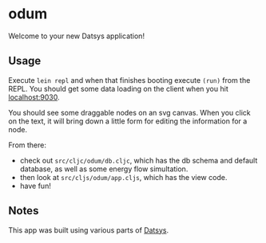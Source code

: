
# odum

Welcome to your new Datsys application!

## Usage

Execute `lein repl` and when that finishes booting execute `(run)` from the REPL.
You should get some data loading on the client when you hit <localhost:9030>.

You should see some draggable nodes on an svg canvas.
When you click on the text, it will bring down a little form for editing the information for a node.

From there:
* check out `src/cljc/odum/db.cljc`, which has the db schema and default database, as well as some energy flow
  simultation.
* then look at `src/cljs/odum/app.cljs`, which has the view code.
* have fun!

## Notes

This app was built using various parts of [Datsys](https://github.com/metasoarous/datsys).

